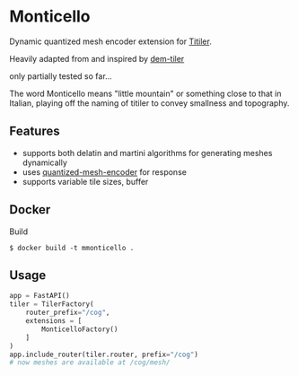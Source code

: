 # Monticello

Dynamic quantized mesh encoder extension for [Titiler](https://github.com/developmentseed/titiler).

Heavily adapted from and inspired by [dem-tiler](https://github.com/kylebarron/dem-tiler) 

only partially tested so far...

The word Monticello means "little mountain" or something close to that in Italian, playing off the naming of titiler to convey smallness 
and topography.

## Features

- supports both delatin and martini algorithms for generating meshes dynamically
- uses [quantized-mesh-encoder](https://github.com/kylebarron/quantized-mesh-encoder) for response
- supports variable tile sizes, buffer

## Docker

Build

```
$ docker build -t mmonticello .
```

## Usage

```python
app = FastAPI()
tiler = TilerFactory(
    router_prefix="/cog",
    extensions = [
        MonticelloFactory()
    ]
)
app.include_router(tiler.router, prefix="/cog")
# now meshes are available at /cog/mesh/
```
